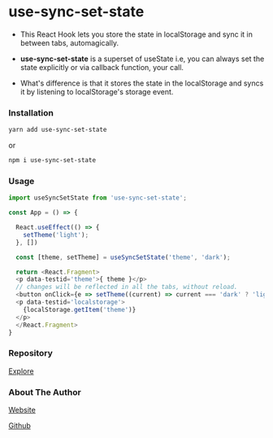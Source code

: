 # use-sync-set-state

- This React Hook lets you store the state in localStorage and sync it in between tabs, automagically.

- **use-sync-set-state** is a superset of useState i.e, you can always set the state explicitly or via callback function, your call.

- What's difference is that it stores the state in the localStorage and syncs it by listening to localStorage's storage event.

### Installation

```sh
yarn add use-sync-set-state
```
or

```sh
npm i use-sync-set-state

```

### Usage

```js
import useSyncSetState from 'use-sync-set-state';

const App = () => {

  React.useEffect(() => {
    setTheme('light');
  }, [])

  const [theme, setTheme] = useSyncSetState('theme', 'dark');

  return <React.Fragment>
  <p data-testid='theme'>{ theme }</p>
  // changes will be reflected in all the tabs, without reload.
  <button onClick={e => setTheme((current) => current === 'dark' ? 'light' : 'dark')}>toggle</button>
  <p data-testid='localstorage'>
    {localStorage.getItem('theme')}
  </p>
  </React.Fragment>
}
```

### Repository

[Explore](https://github.com/inblack67/use-sync-set-state)

### About The Author

[Website](https://inblack67.netlify.app)

[Github](https://github.com/inblack67)


